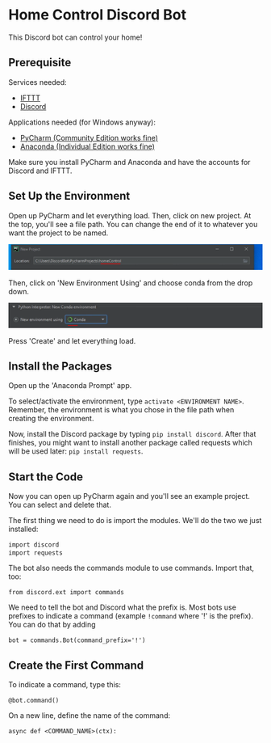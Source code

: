 # Home Control Discord Bot
This Discord bot can control your home!

Prerequisite
--

Services needed:
- [IFTTT](https://ifttt.com)
- [Discord](https://discord.com)

Applications needed (for Windows anyway):
- [PyCharm (Community Edition works fine)](https://www.jetbrains.com/pycharm/download/#section=windows)
- [Anaconda (Individual Edition works fine)](https://www.anaconda.com/products/individual)

Make sure you install PyCharm and Anaconda and have the accounts for Discord and IFTTT.

Set Up the Environment
--

Open up PyCharm and let everything load. Then, click on new project. At the top, you'll see a file path. You can change the end of it to whatever you want the project to be named.

![Image showing file path](https://raw.githubusercontent.com/offsec64/Home-Control-Discord-Bot/main/images/1ProjectName.PNG)

Then, click on 'New Environment Using' and choose conda from the drop down.

![Image of the environment selection with Conda chosen](https://raw.githubusercontent.com/offsec64/Home-Control-Discord-Bot/main/images/2Environment.PNG)

Press 'Create' and let everything load.

Install the Packages
--

Open up the 'Anaconda Prompt' app.

To select/activate the environment, type `activate <ENVIRONMENT NAME>`. Remember, the environment is what you chose in the file path when creating the environment.

Now, install the Discord package by typing `pip install discord`. After that finishes, you might want to install another package called requests which will be used later: `pip install requests`.

Start the Code
--

Now you can open up PyCharm again and you'll see an example project. You can select and delete that. 

The first thing we need to do is import the modules. We'll do the two we just installed:

```
import discord
import requests
```

The bot also needs the commands module to use commands. Import that, too:

```
from discord.ext import commands
```

We need to tell the bot and Discord what the prefix is. Most bots use prefixes to indicate a command (example `!command` where '!' is the prefix). You can do that by adding

```
bot = commands.Bot(command_prefix='!')
```

Create the First Command
--

To indicate a command, type this:

```
@bot.command()
```

On a new line, define the name of the command:

```
async def <COMMAND_NAME>(ctx):
```

